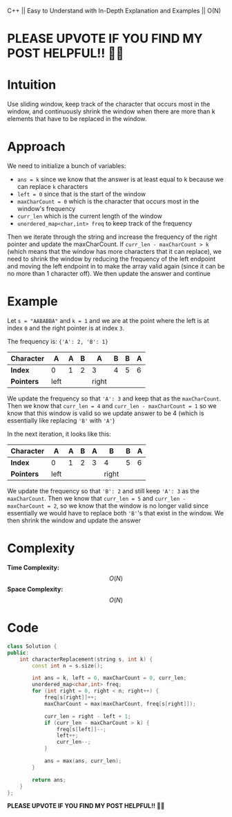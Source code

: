 C++ || Easy to Understand with In-Depth Explanation and Examples || O(N)

# PLEASE UPVOTE IF YOU FIND MY POST HELPFUL!! 🥺😁

# Intuition

Use sliding window, keep track of the character that occurs most in the window, and continuously shrink the window when there are more than k elements that have to be replaced in the window.

# Approach

We need to initialize a bunch of variables:

* `ans = k` since we know that the answer is at least equal to k because we can replace `k` characters
* `left = 0` since that is the start of the window
* `maxCharCount = 0` which is the character that occurs most in the window's frequency
* `curr_len` which is the current length of the window
* `unordered_map<char,int> freq` to keep track of the frequency

Then we iterate through the string and increase the frequency of the right pointer and update the maxCharCount. If `curr_len - maxCharCount > k` (which means that the window has more characters that it can replace), we need to shrink the window by reducing the frequency of the left endpoint and moving the left endpoint in to make the array valid again (since it can be no more than 1 character off). We then update the answer and continue

# Example

Let `s = "AABABBA"` and `k = 1` and we are at the point where the left is at index `0` and the right pointer is at index `3`.

The frequency is: `{'A': 2, 'B': 1}`

|**Character**|A|A|B|A|B|B|A|
|---|---|---|---|---|---|---|---|
|**Index**|0|1|2|3|4|5|6|
|**Pointers**|left| | |right| | | |

We update the frequency so that `'A': 3` and keep that as the `maxCharCount`. Then we know that `curr_len = 4` and `curr_len - maxCharCount = 1` so we know that this window is valid so we update answer to be 4 (which is essentially like replacing `'B'` with `'A'`)

In the next iteration, it looks like this:

|**Character**|A|A|B|A|B|B|A|
|---|---|---|---|---|---|---|---|
|**Index**|0|1|2|3|4|5|6|
|**Pointers**|left| | | |right| | |

We update the frequency so that `'B': 2` and still keep `'A': 3` as the `maxCharCount`. Then we know that `curr_len = 5` and `curr_len - maxCharCount = 2`, so we know that the window is no longer valid since essentially we would have to replace both `'B'`'s that exist in the window. We then shrink the window and update the answer

# Complexity

**Time Complexity:** $$O(N)$$
**Space Complexity:** $$O(N)$$

# Code

```c++
class Solution {
public:
    int characterReplacement(string s, int k) {
        const int n = s.size();

        int ans = k, left = 0, maxCharCount = 0, curr_len;
        unordered_map<char,int> freq;
        for (int right = 0, right < n; right++) {
            freq[s[right]]++;
            maxCharCount = max(maxCharCount, freq[s[right]]);

            curr_len = right - left + 1;
            if (curr_len - maxCharCount > k) {
                freq[s[left]]--;
                left++;
                curr_len--;
            }

            ans = max(ans, curr_len);
        }

        return ans;
    }
};
```

**PLEASE UPVOTE IF YOU FIND MY POST HELPFUL!! 🥺😁**